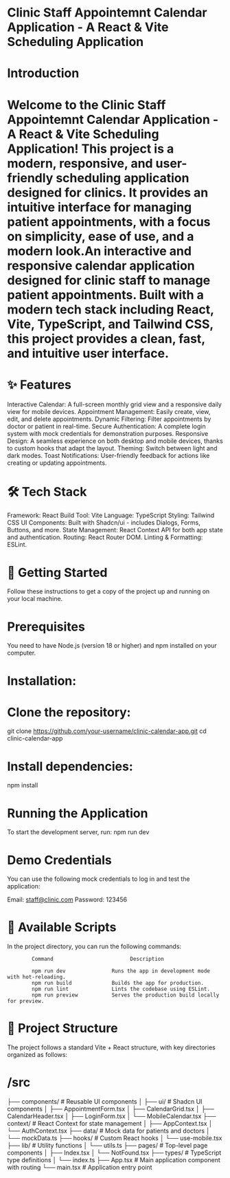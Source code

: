 # Clinic Staff Appointemnt Calendar Application - A React & Vite Scheduling Application

# Introduction
# Welcome to the Clinic Staff Appointemnt Calendar Application - A React & Vite Scheduling Application! This project is a modern, responsive, and user-friendly scheduling application designed for clinics. It provides an intuitive interface for managing patient appointments, with a focus on simplicity, ease of use, and a modern look.An interactive and responsive calendar application designed for clinic staff to manage patient appointments. Built with a modern tech stack including React, Vite, TypeScript, and Tailwind CSS, this project provides a clean, fast, and intuitive user interface.


# ✨ Features
 Interactive Calendar: A full-screen monthly grid view and a responsive daily view for mobile devices.
 Appointment Management: Easily create, view, edit, and delete appointments.
 Dynamic Filtering: Filter appointments by doctor or patient in real-time.
 Secure Authentication: A complete login system with mock credentials for demonstration purposes.
 Responsive Design: A seamless experience on both desktop and mobile devices, thanks to custom hooks that adapt the layout.
 Theming: Switch between light and dark modes.
 Toast Notifications: User-friendly feedback for actions like creating or updating appointments.

# 🛠️ Tech Stack
Framework: React
Build Tool: Vite
Language: TypeScript
Styling: Tailwind CSS
UI Components: Built with Shadcn/ui - includes Dialogs, Forms, Buttons, and more.
State Management: React Context API for both app state and authentication.
Routing: React Router DOM.
Linting & Formatting: ESLint.

# 🚀 Getting Started
Follow these instructions to get a copy of the project up and running on your local machine.

# Prerequisites
You need to have Node.js (version 18 or higher) and npm installed on your computer.

# Installation:
# Clone the repository:
git clone https://github.com/your-username/clinic-calendar-app.git
cd clinic-calendar-app

# Install dependencies:
npm install

# Running the Application
To start the development server, run:
npm run dev

# Demo Credentials
You can use the following mock credentials to log in and test the application:

Email: staff@clinic.com
Password: 123456

# 📜 Available Scripts
In the project directory, you can run the following commands:

            Command                         Description

            npm run dev               Runs the app in development mode with hot-reloading.
            npm run build             Builds the app for production.
            npm run lint              Lints the codebase using ESLint.
            npm run preview           Serves the production build locally for preview.

# 📂 Project Structure
The project follows a standard Vite + React structure, with key directories organized as follows:

# /src
├── components/       # Reusable UI components
│   ├── ui/           # Shadcn UI components
│   ├── AppointmentForm.tsx
│   ├── CalendarGrid.tsx
│   ├── CalendarHeader.tsx
│   ├── LoginForm.tsx
│   └── MobileCalendar.tsx
├── context/          # React Context for state management
│   ├── AppContext.tsx
│   └── AuthContext.tsx
├── data/             # Mock data for patients and doctors
│   └── mockData.ts
├── hooks/            # Custom React hooks
│   └── use-mobile.tsx
├── lib/              # Utility functions
│   └── utils.ts
├── pages/            # Top-level page components
│   ├── Index.tsx
│   └── NotFound.tsx
├── types/            # TypeScript type definitions
│   └── index.ts
├── App.tsx           # Main application component with routing
└── main.tsx          # Application entry point
